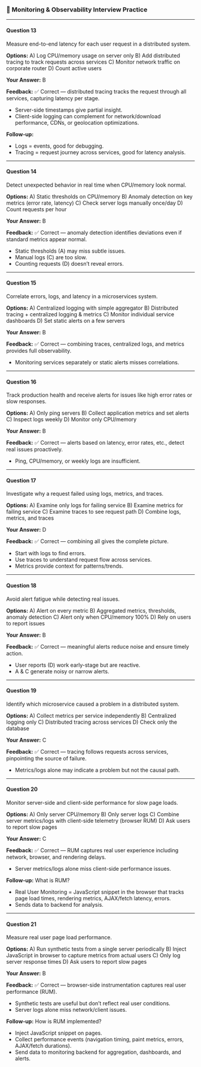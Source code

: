 ### 🧩 Monitoring & Observability Interview Practice

---

#### **Question 13**
Measure end-to-end latency for each user request in a distributed system.

**Options:**
A) Log CPU/memory usage on server only
B) Add distributed tracing to track requests across services
C) Monitor network traffic on corporate router
D) Count active users

**Your Answer:** B

**Feedback:**
✅ Correct — distributed tracing tracks the request through all services, capturing latency per stage.
- Server-side timestamps give partial insight.
- Client-side logging can complement for network/download performance, CDNs, or geolocation optimizations.

**Follow-up:**
- Logs = events, good for debugging.
- Tracing = request journey across services, good for latency analysis.

---

#### **Question 14**
Detect unexpected behavior in real time when CPU/memory look normal.

**Options:**
A) Static thresholds on CPU/memory
B) Anomaly detection on key metrics (error rate, latency)
C) Check server logs manually once/day
D) Count requests per hour

**Your Answer:** B

**Feedback:**
✅ Correct — anomaly detection identifies deviations even if standard metrics appear normal.
- Static thresholds (A) may miss subtle issues.
- Manual logs (C) are too slow.
- Counting requests (D) doesn’t reveal errors.

---

#### **Question 15**
Correlate errors, logs, and latency in a microservices system.

**Options:**
A) Centralized logging with simple aggregator
B) Distributed tracing + centralized logging & metrics
C) Monitor individual service dashboards
D) Set static alerts on a few servers

**Your Answer:** B

**Feedback:**
✅ Correct — combining traces, centralized logs, and metrics provides full observability.
- Monitoring services separately or static alerts misses correlations.

---

#### **Question 16**
Track production health and receive alerts for issues like high error rates or slow responses.

**Options:**
A) Only ping servers
B) Collect application metrics and set alerts
C) Inspect logs weekly
D) Monitor only CPU/memory

**Your Answer:** B

**Feedback:**
✅ Correct — alerts based on latency, error rates, etc., detect real issues proactively.
- Ping, CPU/memory, or weekly logs are insufficient.

---

#### **Question 17**
Investigate why a request failed using logs, metrics, and traces.

**Options:**
A) Examine only logs for failing service
B) Examine metrics for failing service
C) Examine traces to see request path
D) Combine logs, metrics, and traces

**Your Answer:** D

**Feedback:**
✅ Correct — combining all gives the complete picture.
- Start with logs to find errors.
- Use traces to understand request flow across services.
- Metrics provide context for patterns/trends.

---

#### **Question 18**
Avoid alert fatigue while detecting real issues.

**Options:**
A) Alert on every metric
B) Aggregated metrics, thresholds, anomaly detection
C) Alert only when CPU/memory 100%
D) Rely on users to report issues

**Your Answer:** B

**Feedback:**
✅ Correct — meaningful alerts reduce noise and ensure timely action.
- User reports (D) work early-stage but are reactive.
- A & C generate noisy or narrow alerts.

---

#### **Question 19**
Identify which microservice caused a problem in a distributed system.

**Options:**
A) Collect metrics per service independently
B) Centralized logging only
C) Distributed tracing across services
D) Check only the database

**Your Answer:** C

**Feedback:**
✅ Correct — tracing follows requests across services, pinpointing the source of failure.
- Metrics/logs alone may indicate a problem but not the causal path.

---

#### **Question 20**
Monitor server-side and client-side performance for slow page loads.

**Options:**
A) Only server CPU/memory
B) Only server logs
C) Combine server metrics/logs with client-side telemetry (browser RUM)
D) Ask users to report slow pages

**Your Answer:** C

**Feedback:**
✅ Correct — RUM captures real user experience including network, browser, and rendering delays.
- Server metrics/logs alone miss client-side performance issues.

**Follow-up:** What is RUM?
- Real User Monitoring = JavaScript snippet in the browser that tracks page load times, rendering metrics, AJAX/fetch latency, errors.
- Sends data to backend for analysis.

---

#### **Question 21**
Measure real user page load performance.

**Options:**
A) Run synthetic tests from a single server periodically
B) Inject JavaScript in browser to capture metrics from actual users
C) Only log server response times
D) Ask users to report slow pages

**Your Answer:** B

**Feedback:**
✅ Correct — browser-side instrumentation captures real user performance (RUM).
- Synthetic tests are useful but don’t reflect real user conditions.
- Server logs alone miss network/client issues.

**Follow-up:** How is RUM implemented?
- Inject JavaScript snippet on pages.
- Collect performance events (navigation timing, paint metrics, errors, AJAX/fetch durations).
- Send data to monitoring backend for aggregation, dashboards, and alerts.
